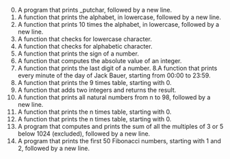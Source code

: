 0. A program that prints _putchar, followed by a new line.
 1. A function that prints the alphabet, in lowercase, followed by a new line.
2. A function that prints 10 times the alphabet, in lowercase, followed by a new line.
3. A function that checks for lowercase character.
4. A function that checks for alphabetic character.
5. A function that prints the sign of a number.
6. A function that computes the absolute value of an integer.
7. A function that prints the last digit of a number.
8.A  function that prints every minute of the day of Jack Bauer, starting from 00:00 to 23:59.
9. A function that prints the 9 times table, starting with 0.
10. A function that adds two integers and returns the result.
11. A function that prints all natural numbers from n to 98, followed by a new line.
12. A  function that prints the n times table, starting with 0.
12. A function that prints the n times table, starting with 0.
13. A program that computes and prints the sum of all the multiples of 3 or 5 below 1024 (excluded), followed by a new line.
14. A program that prints the first 50 Fibonacci numbers, starting with 1 and 2, followed by a new line.
